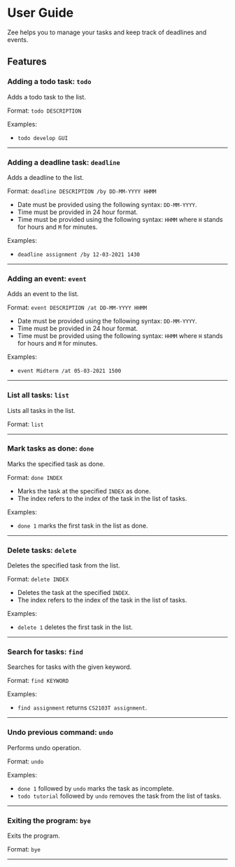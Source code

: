 # User Guide

Zee helps you to manage your tasks and keep track of deadlines and events.

## Features 

### Adding a todo task: `todo`
Adds a todo task to the list. 

Format: `todo DESCRIPTION`

Examples:

* `todo develop GUI`

___

### Adding a deadline task: `deadline`
Adds a deadline to the list.

Format: `deadline DESCRIPTION /by DD-MM-YYYY HHMM`

* Date must be provided using the following syntax: `DD-MM-YYYY`.
* Time must be provided in 24 hour format.
* Time must be provided using the following syntax: `HHMM` where `H` stands for hours and `M` for minutes.

Examples:

* `deadline assignment /by 12-03-2021 1430`

---

### Adding an event: `event`
Adds an event to the list.

Format: `event DESCRIPTION /at DD-MM-YYYY HHMM` 

* Date must be provided using the following syntax: `DD-MM-YYYY`.
* Time must be provided in 24 hour format.
* Time must be provided using the following syntax: `HHMM` where `H` stands for hours and `M` for minutes.

Examples:

* `event Midterm /at 05-03-2021 1500`

___

### List all tasks: `list`
Lists all tasks in the list.

Format: `list`

---

### Mark tasks as done: `done`
Marks the specified task as done.

Format: `done INDEX`

* Marks the task at the specified `INDEX` as done.
* The index refers to the index of the task in the list of tasks.

Examples:

* `done 1` marks the first task in the list as done.

---

### Delete tasks: `delete`
Deletes the specified task from the list.

Format: `delete INDEX`

* Deletes the task at the specified `INDEX`.
* The index refers to the index of the task in the list of tasks.

Examples:

* `delete 1` deletes the first task in the list.

---

### Search for tasks: `find`
Searches for tasks with the given keyword.

Format: `find KEYWORD`

Examples:

* `find assignment` returns `CS2103T assignment`.

---

### Undo previous command: `undo`
Performs undo operation.

Format: `undo`

Examples:

* `done 1` followed by `undo` marks the task as incomplete.
* `todo tutorial` followed by `undo` removes the task from the list of tasks.

---

### Exiting the program: `bye`
Exits the program.

Format: `bye`

---

